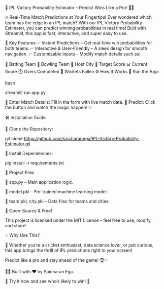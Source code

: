 🏏 IPL Victory Probability Estimator – Predict Wins Like a Pro! 🚀🎉


🔥 Real-Time Match Predictions at Your Fingertips!
Ever wondered which team has the edge in an IPL match? With our IPL Victory Probability Estimator, you can predict winning probabilities in real time! Built with Streamlit, this app is fast, interactive, and super easy to use.

🚀 Key Features
✅ Instant Predictions – Get real-time win probabilities for both teams.
✅ Interactive & User-Friendly – A sleek design for smooth navigation.
✅ Customizable Inputs – Modify match details such as:

🏏 Batting Team
🎯 Bowling Team
🌆 Host City
🎯 Target Score
📊 Current Score
⏱️ Overs Completed
🎳 Wickets Fallen
⚙️ How It Works
🔹 Run the App:

bash

streamlit run app.py


🔹 Enter Match Details: Fill in the form with live match data.
🔹 Predict: Click the button and watch the magic happen! ✨

🛠️ Installation Guide



🔹 Clone the Repository:

git clone https://github.com/saicharanega/IPL-Victory-Probability-Estimator.git


🔹 Install Dependencies:
  
  pip install -r requirements.txt


  
📂 Project Files

📌 app.py – Main application logic.

📌 model.pkl – Pre-trained machine learning model.

📌 team.pkl, city.pkl – Data files for teams and cities.


📜 Open-Source & Free!

This project is licensed under the MIT License – feel free to use, modify, and share!

💡 Why Use This?


🏏 Whether you’re a cricket enthusiast, data science lover, or just curious, this app brings the thrill of IPL predictions right to your screen!

Predict like a pro and stay ahead of the game! 🏆✨

👨‍💻 Built with ❤️ by Saicharan Ega.

🚀 Try it now and see who’s likely to win! 🎉

